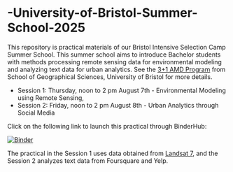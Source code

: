 # -University-of-Bristol-Summer-School-2025
This repository is practical materials of our Bristol Intensive Selection Camp Summer School. This summer school aims to introduce Bachelor students with methods processing remote sensing data for environmental modeling and analyzing text data for urban analytics. See the [3+1 AMD Program](https://www.bristol.ac.uk/international/partnerships/partners/whu/) from School of Geographical Sciences, University of Bristol for more details.
- Session 1: Thursday, noon to 2 pm August 7th - Environmental Modeling using Remote Sensing,
- Session 2: Friday, noon to 2 pm August 8th -  Urban Analytics through Social Media

Click on the following link to launch this practical through BinderHub:

[![Binder](https://mybinder.org/badge_logo.svg)](https://mybinder.org/v2/gh/Hao-Z-hang/University-of-Bristol-Summer-School-2024/HEAD)

The practical in the Session 1 uses data obtained from [Landsat 7](https://eospso.gsfc.nasa.gov/missions/landsat-7), and the Session 2 analyzes text data from Foursquare and Yelp.
